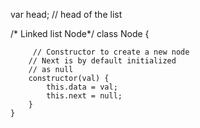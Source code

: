 var head; // head of the list
  
/* Linked list Node*/
    class Node 
    {
      
         // Constructor to create a new node
        // Next is by default initialized
        // as null
        constructor(val) {
            this.data = val;
            this.next = null;
        }
    }
  
